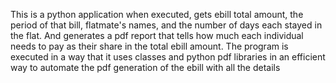 This is a python application when executed, gets ebill total amount, the period of that bill, flatmate's names, and the number of days each stayed in the flat. 
And generates a pdf report that tells how much each individual needs to pay as their share in the total ebill amount. 
The program is executed in a way that it uses classes and python pdf libraries in an efficient way to automate the pdf generation of the ebill with all the details
